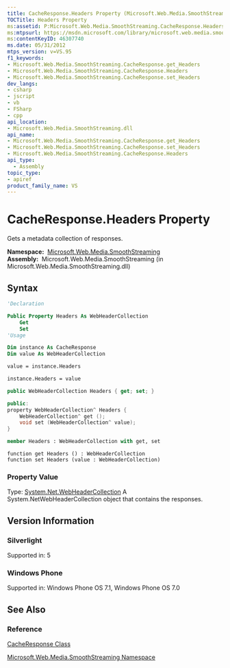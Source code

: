 ```yaml
---
title: CacheResponse.Headers Property (Microsoft.Web.Media.SmoothStreaming)
TOCTitle: Headers Property
ms:assetid: P:Microsoft.Web.Media.SmoothStreaming.CacheResponse.Headers
ms:mtpsurl: https://msdn.microsoft.com/library/microsoft.web.media.smoothstreaming.cacheresponse.headers(v=VS.95)
ms:contentKeyID: 46307740
ms.date: 05/31/2012
mtps_version: v=VS.95
f1_keywords:
- Microsoft.Web.Media.SmoothStreaming.CacheResponse.get_Headers
- Microsoft.Web.Media.SmoothStreaming.CacheResponse.Headers
- Microsoft.Web.Media.SmoothStreaming.CacheResponse.set_Headers
dev_langs:
- csharp
- jscript
- vb
- FSharp
- cpp
api_location:
- Microsoft.Web.Media.SmoothStreaming.dll
api_name:
- Microsoft.Web.Media.SmoothStreaming.CacheResponse.get_Headers
- Microsoft.Web.Media.SmoothStreaming.CacheResponse.set_Headers
- Microsoft.Web.Media.SmoothStreaming.CacheResponse.Headers
api_type:
  - Assembly
topic_type:
- apiref
product_family_name: VS
---
```


# CacheResponse.Headers Property

Gets a metadata collection of responses.

**Namespace:**  [Microsoft.Web.Media.SmoothStreaming](microsoft-web-media-smoothstreaming-namespace_1.md)  
**Assembly:**  Microsoft.Web.Media.SmoothStreaming (in Microsoft.Web.Media.SmoothStreaming.dll)

## Syntax

```vb
'Declaration

Public Property Headers As WebHeaderCollection
    Get
    Set
'Usage

Dim instance As CacheResponse
Dim value As WebHeaderCollection

value = instance.Headers

instance.Headers = value
```

```csharp
public WebHeaderCollection Headers { get; set; }
```

```cpp
public:
property WebHeaderCollection^ Headers {
    WebHeaderCollection^ get ();
    void set (WebHeaderCollection^ value);
}
```

``` fsharp
member Headers : WebHeaderCollection with get, set
```

```jscript
function get Headers () : WebHeaderCollection
function set Headers (value : WebHeaderCollection)
```

### Property Value

Type: [System.Net.WebHeaderCollection](https://msdn.microsoft.com/library/1beth6ct\(v=vs.95\))  
A System.NetWebHeaderCollection object that contains the responses.

## Version Information

### Silverlight

Supported in: 5  

### Windows Phone

Supported in: Windows Phone OS 7.1, Windows Phone OS 7.0  

## See Also

### Reference

[CacheResponse Class](cacheresponse-class-microsoft-web-media-smoothstreaming_1.md)

[Microsoft.Web.Media.SmoothStreaming Namespace](microsoft-web-media-smoothstreaming-namespace_1.md)
